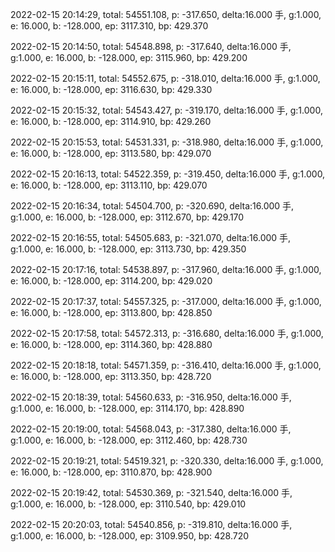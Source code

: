 2022-02-15 20:14:29, total: 54551.108, p: -317.650, delta:16.000 手, g:1.000, e: 16.000, b: -128.000, ep: 3117.310, bp: 429.370

2022-02-15 20:14:50, total: 54548.898, p: -317.640, delta:16.000 手, g:1.000, e: 16.000, b: -128.000, ep: 3115.960, bp: 429.200

2022-02-15 20:15:11, total: 54552.675, p: -318.010, delta:16.000 手, g:1.000, e: 16.000, b: -128.000, ep: 3116.630, bp: 429.330

2022-02-15 20:15:32, total: 54543.427, p: -319.170, delta:16.000 手, g:1.000, e: 16.000, b: -128.000, ep: 3114.910, bp: 429.260

2022-02-15 20:15:53, total: 54531.331, p: -318.980, delta:16.000 手, g:1.000, e: 16.000, b: -128.000, ep: 3113.580, bp: 429.070

2022-02-15 20:16:13, total: 54522.359, p: -319.450, delta:16.000 手, g:1.000, e: 16.000, b: -128.000, ep: 3113.110, bp: 429.070

2022-02-15 20:16:34, total: 54504.700, p: -320.690, delta:16.000 手, g:1.000, e: 16.000, b: -128.000, ep: 3112.670, bp: 429.170

2022-02-15 20:16:55, total: 54505.683, p: -321.070, delta:16.000 手, g:1.000, e: 16.000, b: -128.000, ep: 3113.730, bp: 429.350

2022-02-15 20:17:16, total: 54538.897, p: -317.960, delta:16.000 手, g:1.000, e: 16.000, b: -128.000, ep: 3114.200, bp: 429.020

2022-02-15 20:17:37, total: 54557.325, p: -317.000, delta:16.000 手, g:1.000, e: 16.000, b: -128.000, ep: 3113.800, bp: 428.850

2022-02-15 20:17:58, total: 54572.313, p: -316.680, delta:16.000 手, g:1.000, e: 16.000, b: -128.000, ep: 3114.360, bp: 428.880

2022-02-15 20:18:18, total: 54571.359, p: -316.410, delta:16.000 手, g:1.000, e: 16.000, b: -128.000, ep: 3113.350, bp: 428.720

2022-02-15 20:18:39, total: 54560.633, p: -316.950, delta:16.000 手, g:1.000, e: 16.000, b: -128.000, ep: 3114.170, bp: 428.890

2022-02-15 20:19:00, total: 54568.043, p: -317.380, delta:16.000 手, g:1.000, e: 16.000, b: -128.000, ep: 3112.460, bp: 428.730

2022-02-15 20:19:21, total: 54519.321, p: -320.330, delta:16.000 手, g:1.000, e: 16.000, b: -128.000, ep: 3110.870, bp: 428.900

2022-02-15 20:19:42, total: 54530.369, p: -321.540, delta:16.000 手, g:1.000, e: 16.000, b: -128.000, ep: 3110.540, bp: 429.010

2022-02-15 20:20:03, total: 54540.856, p: -319.810, delta:16.000 手, g:1.000, e: 16.000, b: -128.000, ep: 3109.950, bp: 428.720